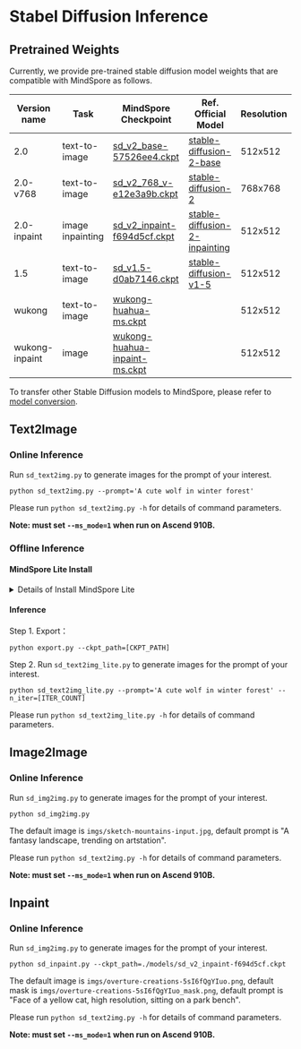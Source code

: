 # Stabel Diffusion Inference

## Pretrained Weights

<!---
<details close>
  <summary>Pre-trained SD weights that are compatible with MindSpore: </summary>
-->

Currently, we provide pre-trained stable diffusion model weights that are compatible with MindSpore as follows.

| **Version name** |**Task** |  **MindSpore Checkpoint**  | **Ref. Official Model** | **Resolution**|
|-----------------|---------------|---------------|------------|--------|
| 2.0            | text-to-image | [sd_v2_base-57526ee4.ckpt](https://download.mindspore.cn/toolkits/mindone/stable_diffusion/sd_v2_base-57526ee4.ckpt) |  [stable-diffusion-2-base](https://huggingface.co/stabilityai/stable-diffusion-2-base) | 512x512 |
| 2.0-v768      | text-to-image | [sd_v2_768_v-e12e3a9b.ckpt](https://download.mindspore.cn/toolkits/mindone/stable_diffusion/sd_v2_768_v-e12e3a9b.ckpt) |  [stable-diffusion-2](https://huggingface.co/stabilityai/stable-diffusion-2) | 768x768 |
| 2.0-inpaint      | image inpainting | [sd_v2_inpaint-f694d5cf.ckpt](https://download.mindspore.cn/toolkits/mindone/stable_diffusion/sd_v2_inpaint-f694d5cf.ckpt) | [stable-diffusion-2-inpainting](https://huggingface.co/stabilityai/stable-diffusion-2-inpainting) | 512x512|
| 1.5       | text-to-image | [sd_v1.5-d0ab7146.ckpt](https://download.mindspore.cn/toolkits/mindone/stable_diffusion/sd_v1.5-d0ab7146.ckpt) | [stable-diffusion-v1-5](https://huggingface.co/runwayml/stable-diffusion-v1-5) | 512x512 |
| wukong    | text-to-image |  [wukong-huahua-ms.ckpt](https://download.mindspore.cn/toolkits/minddiffusion/wukong-huahua/wukong-huahua-ms.ckpt) |  | 512x512 |
| wukong-inpaint    | image |  [wukong-huahua-inpaint-ms.ckpt](https://download.mindspore.cn/toolkits/minddiffusion/wukong-huahua/wukong-huahua-inpaint-ms.ckpt) |  | 512x512 |

<!---
</details>
-->

To transfer other Stable Diffusion models to MindSpore, please refer to [model conversion](tools/model_conversion/README.md).

## Text2Image

### Online Inference

Run `sd_text2img.py` to generate images for the prompt of your interest.

```shell
python sd_text2img.py --prompt='A cute wolf in winter forest'
```

Please run `python sd_text2img.py -h` for details of command parameters.

**Note: must set `--ms_mode=1` when run on Ascend 910B.**

### Offline Inference

#### MindSpore Lite Install

<details close> 

<summary> Details of Install MindSpore Lite </summary>>

   Refer to [Lite install](https://mindspore.cn/lite/docs/zh-CN/r2.1/use/downloads.html)

   Note: MindSpore Lite applyed python3.7. Please prepare the environment for Python 3.7 before installing Lite.

   1. Download the supporting tar.gz and whl packages according to the environment.
   2. Unzip the tar.gz package and install the corresponding version of the WHL package.

   ```shell
   tar -zxvf mindspore-lite-2.1.0-*.tar.gz
   pip install mindspore_lite-2.1.0-*.whl
   ```

   3. Configure Lite's environment variables

   `LITE_HOME` is the folder path extracted from tar.gz, and it is recommended to use an absolute path.

   ```shell
   export LITE_HOME=/path/to/mindspore-lite-{version}-{os}-{platform}
   export LD_LIBRARY_PATH=$LITE_HOME/runtime/lib:$LITE_HOME/tools/converter/lib:$LD_LIBRARY_PATH
   export PATH=$LITE_HOME/tools/converter/converter:$LITE_HOME/tools/benchmark:$PATH
   ```

</details>

#### Inference

Step 1. Export：

```shell
python export.py --ckpt_path=[CKPT_PATH]
```

Step 2. Run `sd_text2img_lite.py` to generate images for the prompt of your interest.

```shell
python sd_text2img_lite.py --prompt='A cute wolf in winter forest' --n_iter=[ITER_COUNT]
```

Please run `python sd_text2img_lite.py -h` for details of command parameters.

## Image2Image

### Online Inference

Run `sd_img2img.py` to generate images for the prompt of your interest.

```shell
python sd_img2img.py
```

The default image is `imgs/sketch-mountains-input.jpg`, default prompt is "A fantasy landscape, trending on artstation".

Please run `python sd_text2img.py -h` for details of command parameters.

**Note: must set `--ms_mode=1` when run on Ascend 910B.**

## Inpaint

### Online Inference

Run `sd_img2img.py` to generate images for the prompt of your interest.

```shell
python sd_inpaint.py --ckpt_path=./models/sd_v2_inpaint-f694d5cf.ckpt
```

The default image is `imgs/overture-creations-5sI6fQgYIuo.png`, default mask is `imgs/overture-creations-5sI6fQgYIuo_mask.png`, 
default prompt is "Face of a yellow cat, high resolution, sitting on a park bench".

Please run `python sd_text2img.py -h` for details of command parameters.

**Note: must set `--ms_mode=1` when run on Ascend 910B.**

